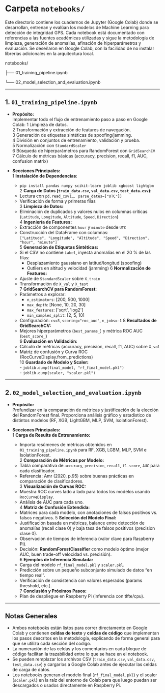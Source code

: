 # Carpeta `notebooks/`

Este directorio contiene los cuadernos de Jupyter (Google Colab) donde se desarrollan, entrenan y evalúan los modelos de Machine Learning para detección de integridad GPS. Cada notebook está documentado con referencias a las fuentes académicas utilizadas y sigue la metodología de limpieza, generación de anomalías, afinación de hiperparámetros y evaluación. Se deseñaron en Google Colab, con la facilidad de no instalar librerias adicionales en la arquitectura local.


notebooks/

├── 01_training_pipeline.ipynb

└── 02_model_selection_and_evaluation.ipynb

---

## 1. `01_training_pipeline.ipynb`

- **Propósito:**  
  Implementar todo el flujo de entrenamiento paso a paso en Google Colab:
  1 Limpieza de datos.  
  2 Transformación y extracción de features de navegación.  
  3 Generación de etiquetas sintéticas de spoofing/jamming.  
  4 División en conjuntos de entrenamiento, validación y prueba.  
  5 Normalización con `StandardScaler`  
  6 Búsqueda de hiperparámetros para RandomForest con `GridSearchCV`  
  7 Cálculo de métricas básicas (accuracy, precision, recall, f1, AUC, confusion matrix)

- **Secciones Principales:**  
  1 **Instalación de Dependencias:**  
     - `pip install pandas numpy scikit-learn joblib xgboost lightgbm`  
  2 **Carga de Datos (`train_data.csv`, `val_data.csv`, `test_data.csv`):**  
     - Lectura con `pd.read_csv(…, parse_dates=["UTC"])`  
     - Verificación de forma y primeras filas  
  3 **Limpieza de Datos:**  
     - Eliminación de duplicados y valores nulos en columnas críticas (`Latitude`, `Longitude`, `Altitude`, `Speed`, `Direction`)  
  4 **Ingeniería de Features:**  
     - Extracción de componentes `hour` y `minute` desde `UTC`  
     - Construcción del DataFrame con columnas:  
       `["Latitude", "Longitude", "Altitude", "Speed", "Direction", "hour", "minute"]`  
  5 **Generación de Etiquetas Sintéticas:**  
     - Si el CSV no contiene `Label`, inyecta anomalías en el 20 % de las filas:  
       - Desplazamiento gaussiano en latitud/longitud (spoofing)  
       - Outliers en altitud y velocidad (jamming) 
  6 **Normalización de Features:**  
     - Ajuste de `StandardScaler` sobre `X_train`  
     - Transformación de `X_val` y `X_test`  
  7 **GridSearchCV para RandomForest:**  
     - Parámetros a explorar:  
       - `n_estimators`: [200, 500, 1000]  
       - `max_depth`: [None, 10, 20, 30]  
       - `max_features`: ['sqrt', 'log2']  
       - `min_samples_split`: [2, 5, 10]  
     - Configuración: `cv=3`, `scoring="roc_auc"`, `n_jobs=-1` 
  8 **Resultados de GridSearchCV:**  
     - Mejores hiperparámetros (`best_params_`) y métrica ROC AUC (`best_score_`)  
  9 **Evaluación en Validación:**  
     - Cálculo de métricas (accuracy, precision, recall, f1, AUC) sobre `X_val`  
     - Matriz de confusión y Curva ROC (RocCurveDisplay.from_predictions)  
  10 **Guardado de Modelo y Scaler:**  
      - `joblib.dump(final_model, "rf_final_model.pkl")`  
      - `joblib.dump(scaler, "scaler.pkl")`

---

## 2. `02_model_selection_and_evaluation.ipynb`

- **Propósito:**  
  Profundizar en la comparación de métricas y justificación de la elección del RandomForest final. Proporciona análisis gráfico y estadístico de distintos modelos (RF, XGB, LightGBM, MLP, SVM, IsolationForest).

- **Secciones Principales:**  
  1 **Carga de Results de Entrenamiento:**  
     - Importa resúmenes de métricas obtenidos en `01_training_pipeline.ipynb` para RF, XGB, LGBM, MLP, SVM e IsolationForest.  
  2 **Comparación de Métricas por Modelo:**  
     - Tabla comparativa de `accuracy`, `precision`, `recall`, `f1-score`, `AUC` para cada clasificador.  
     - Referencia: Amr (2020, p.95) sobre buenas prácticas en comparación de clasificadores.  
  3 **Visualización de Curvas ROC:**  
     - Muestra ROC curves lado a lado para todos los modelos usando `RocCurveDisplay`.  
     - Análisis de AUC para cada uno.  
  4 **Matriz de Confusión Extendida:**  
     - Matrices para cada modelo, con anotaciones de falsos positivos vs. falsos negativos.
  5 **Selección del Modelo Final:**  
     - Justificación basada en métricas, balance entre detección de anomalías (recall clase 0) y baja tasa de falsos positivos (precision clase 0).  
     - Observación de tiempos de inferencia (valor clave para Raspberry Pi).  
     - Decisión: **RandomForestClassifier** como modelo óptimo (mejor AUC, buen trade-off velocidad vs. precisión).  
  6 **Ejemplos de Inferencia Simulada:**  
     - Carga del modelo `rf_final_model.pkl` y `scaler.pkl`.  
     - Predicción sobre un pequeño subconjunto simulado de datos “en tiempo real”.  
     - Verificación de consistencia con valores esperados (params threshold, etc.).  
  7 **Conclusión y Próximos Pasos:**  
     - Plan de despliegue en Raspberry Pi (inferencia con tlfte/cpu).  

---

## Notas Generales

- Ambos notebooks están listos para correr directamente en Google Colab y contienen **celdas de texto** y **celdas de código** que implementan los pasos descritos en la metodología, explicando de forma general para que se utiliza cada sección del codigo.  
- La numeración de las celdas y los comentarios en cada bloque de código facilitan la trazabilidad entre lo que se hace en el notebook.  
- Se pueden remplazar los archivos CSV (`train_data.csv`, `val_data.csv`, `test_data.csv`) y cargarlos a Google Colab antes de ejecutar las celdas de carga de datos.  
- Los notebooks generan el modelo final (`rf_final_model.pkl`) y el scaler (`scaler.pkl`) en la raíz del entorno de Colab para que luego puedan ser descargados o usados directamente en Raspberry Pi.

